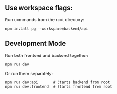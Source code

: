 ## Use workspace flags:

Run commands from the root directory:
```
npm install pg --workspace=backend/api
```

## Development Mode

Run both frontend and backend together:
```
npm run dev
```

Or run them separately:
```
npm run dev:api       # Starts backend from root
npm run dev:frontend  # Starts frontend from root
```